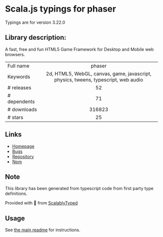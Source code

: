 
# Scala.js typings for phaser

Typings are for version 3.22.0

## Library description:
A fast, free and fun HTML5 Game Framework for Desktop and Mobile web browsers.

|                    |                 |
| ------------------ | :-------------: |
| Full name          | phaser |
| Keywords           | 2d, HTML5, WebGL, canvas, game, javascript, physics, tweens, typescript, web audio |
| # releases         | 52 |
| # dependents       | 71 |
| # downloads        | 316823 |
| # stars            | 25 |

## Links
- [Homepage](http://phaser.io)
- [Bugs](https://github.com/photonstorm/phaser/issues)
- [Repository](https://github.com/photonstorm/phaser)
- [Npm](https://www.npmjs.com/package/phaser)
    


## Note
This library has been generated from typescript code from first party type definitions.

Provided with :purple_heart: from [ScalablyTyped](https://github.com/oyvindberg/ScalablyTyped)

## Usage
See [the main readme](../../readme.md) for instructions.


